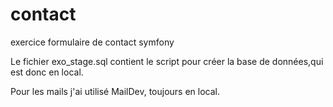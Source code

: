 # contact
exercice formulaire de contact symfony

Le fichier exo_stage.sql contient le script pour créer la base de données,qui est donc en local.

Pour les mails j'ai utilisé MailDev, toujours en local.
